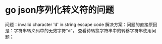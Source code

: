 # go json序列化转义符的问题
问题：invalid character 'd' in string escape code
解决方案：问题的直接原因是：字符串转义码中的无效字符“d”， 查看待转换字符串中的转移字符串使用问题；

